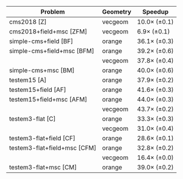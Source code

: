 | Problem                      | Geometry |      Speedup |
| ---------------------------- | -------- | ------------ |
| cms2018 [Z]                  | vecgeom  | 10.0× (±0.1) |
| cms2018+field+msc [ZFM]      | vecgeom  |  6.9× (±0.1) |
| simple-cms+field [BF]        | orange   | 36.1× (±0.3) |
| simple-cms+field+msc [BFM]   | orange   | 39.2× (±0.6) |
|                              | vecgeom  | 37.8× (±0.4) |
| simple-cms+msc [BM]          | orange   | 40.0× (±0.6) |
| testem15 [A]                 | orange   | 37.9× (±0.2) |
| testem15+field [AF]          | orange   | 41.6× (±0.3) |
| testem15+field+msc [AFM]     | orange   | 44.0× (±0.3) |
|                              | vecgeom  | 43.7× (±0.2) |
| testem3-flat [C]             | orange   | 33.3× (±0.3) |
|                              | vecgeom  | 31.0× (±0.4) |
| testem3-flat+field [CF]      | orange   | 28.6× (±0.1) |
| testem3-flat+field+msc [CFM] | orange   | 32.8× (±0.2) |
|                              | vecgeom  | 16.4× (±0.0) |
| testem3-flat+msc [CM]        | orange   | 39.0× (±0.2) |
